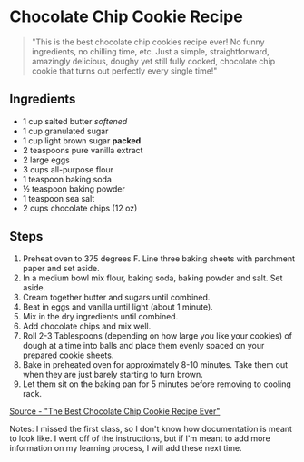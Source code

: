 # Chocolate Chip Cookie Recipe

> "This is the best chocolate chip cookies recipe ever! No funny ingredients, no chilling time, etc. Just a simple, straightforward, amazingly delicious, doughy yet still fully cooked, chocolate chip cookie that turns out perfectly every single time!"

## Ingredients
- 1 cup salted butter *softened*
- 1 cup granulated sugar
- 1 cup light brown sugar **packed**
- 2 teaspoons pure vanilla extract
- 2 large eggs
- 3 cups all-purpose flour
- 1 teaspoon baking soda
- ½ teaspoon baking powder
- 1 teaspoon sea salt
- 2 cups chocolate chips (12 oz)

## Steps
1. Preheat oven to 375 degrees F. Line three baking sheets with parchment paper and set aside.
2. In a medium bowl mix flour, baking soda, baking powder and salt. Set aside.
3. Cream together butter and sugars until combined.
4. Beat in eggs and vanilla until light (about 1 minute).
5. Mix in the dry ingredients until combined.
6. Add chocolate chips and mix well.
7. Roll 2-3 Tablespoons (depending on how large you like your cookies) of dough at a time into balls and place them evenly spaced on your prepared cookie sheets.
8. Bake in preheated oven for approximately 8-10 minutes. Take them out when they are just barely starting to turn brown.
9. Let them sit on the baking pan for 5 minutes before removing to cooling rack.

[Source - "The Best Chocolate Chip Cookie Recipe Ever"](https://joyfoodsunshine.com/the-most-amazing-chocolate-chip-cookies/)

Notes: I missed the first class, so I don't know how documentation is meant to look like. I went off of the instructions, but if I'm meant to add more information on my learning process, I will add these next time.